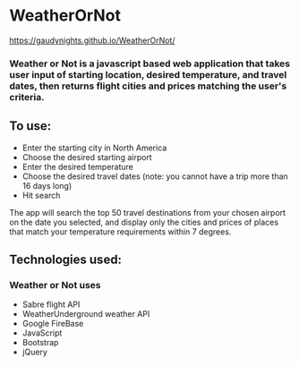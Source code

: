 # WeatherOrNot
https://gaudynights.github.io/WeatherOrNot/

### Weather or Not is a javascript based web application that takes user input of starting location, desired temperature, and travel dates, then returns flight cities and prices matching the user's criteria.

## To use:
* Enter the starting city in North America
* Choose the desired starting airport
* Enter the desired temperature
* Choose the desired travel dates (note: you cannot have a trip more than 16 days long)
* Hit search

The app will search the top 50 travel destinations from your chosen airport on the date you selected, and display only the cities and prices of places that match your temperature requirements within 7 degrees.

## Technologies used:
### Weather or Not uses 
* Sabre flight API
* WeatherUnderground weather API
* Google FireBase
* JavaScript
* Bootstrap
* jQuery
